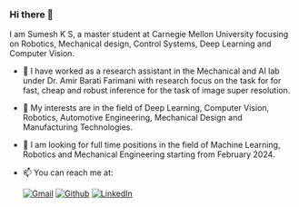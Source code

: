 ### Hi there 👋
I am Sumesh K S, a master student at Carnegie Mellon University focusing on Robotics, Mechanical design, Control Systems, Deep Learning and Computer Vision.

- 🔭 I have worked as a research assistant in the Mechanical and AI lab under Dr. Amir Barati Farimani with research focus on the task for for fast, cheap and robust inference for the task of image super resolution.
- 🌱 My interests are in the field of Deep Learning, Computer Vision, Robotics, Automotive Engineering, Mechanical Design and Manufacturing Technologies.
- 🤔 I am looking for full time positions in the field of Machine Learning, Robotics and Mechanical Engineering starting from February 2024.
- 📫 You can reach me at:
  
  <p>
  <a href="mailto:sumesh312000@gmail.com" target="_blank"><img alt="Gmail" src="https://img.shields.io/badge/Gmail-D14836?style=for-the-badge&logo=gmail&logoColor=white" /></a> 
  <a href="https://github.com/Sumesh-Suresh" target="_blank"><img alt="Github" src="https://img.shields.io/badge/GitHub-%2312100E.svg?&style=for-the-badge&logo=Github&logoColor=white" /></a>  
  <a href="https://www.linkedin.com/in/sumesh-kalam-suresh/" target="_blank"><img alt="LinkedIn"src="https://img.shields.io/badge/linkedin-%230077B5.svg?&style=for-the-badge&logo=linkedin&logoColor=white"/></a>
  </p>

<!--


Here are some ideas to get you started:



- 👯 I’m looking to collaborate on ...
- 🤔 I’m looking for help with ...
- 💬 Ask me about ...
- 📫 How to reach me: ...
- 😄 Pronouns: ...
- ⚡ Fun fact: ...
-->
